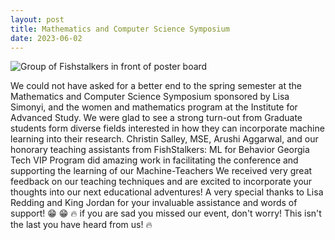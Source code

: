 ```yaml
---
layout: post
title: Mathematics and Computer Science Symposium
date: 2023-06-02
---
```

<img src="website/images/MathematicsandCSSymposium.jpeg" alt="Group of Fishstalkers in front of poster board">

<p>
     We could not have asked for a better end to the spring semester at the Mathematics and Computer Science Symposium sponsored by Lisa Simonyi, and the women and mathematics program at the Institute for Advanced Study. We were glad to see a strong turn-out from Graduate students form diverse fields interested in how they can incorporate machine learning into their research. Christin Salley, MSE, Arushi Aggarwal, and our honorary teaching assistants from FishStalkers: ML for Behavior Georgia Tech VIP Program did amazing work in facilitating the conference and supporting the learning of our Machine-Teachers We received very great feedback on our teaching techniques and are excited to incorporate your thoughts into our next educational adventures! A very special thanks to Lisa Redding and King Jordan for your invaluable assistance and words of support! 😁 😁
🔥 if you are sad you missed our event, don't worry! This isn't the last you have heard from us! 🔥
</p>
